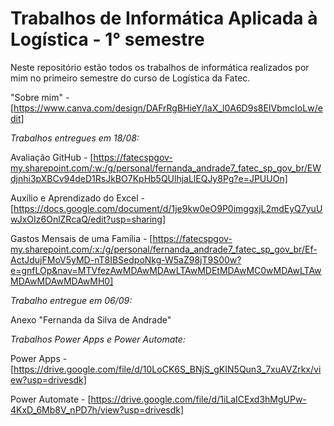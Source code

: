 # Trabalhos de Informática Aplicada à Logística - 1° semestre
Neste repositório estão todos os trabalhos de informática realizados por mim no primeiro semestre do curso de Logística da Fatec.

"Sobre mim" - [https://www.canva.com/design/DAFrRgBHieY/laX_l0A6D9s8EIVbmcIoLw/edit]

*Trabalhos entregues em 18/08:*

Avaliação GitHub - [https://fatecspgov-my.sharepoint.com/:w:/g/personal/fernanda_andrade7_fatec_sp_gov_br/EWdjnhi3pXBCv94deD1RsJkBO7KpHb5QUlhjaLlEQJy8Pg?e=JPUUOn]

Auxílio e Aprendizado do Excel - [https://docs.google.com/document/d/1je9kw0eO9P0imggxjL2mdEyQ7yuUwJxOIz6OnlZRcaQ/edit?usp=sharing]

Gastos Mensais de uma Família - [https://fatecspgov-my.sharepoint.com/:x:/g/personal/fernanda_andrade7_fatec_sp_gov_br/Ef-ActJdujFMoV5yMD-nT8IBSedpoNkg-W5aZ98jT9S00w?e=gnfLOp&nav=MTVfezAwMDAwMDAwLTAwMDEtMDAwMC0wMDAwLTAwMDAwMDAwMDAwMH0]



*Trabalho entregue em 06/09:*

Anexo "Fernanda da Silva de Andrade"


*Trabalhos Power Apps e Power Automate:*

Power Apps - [https://drive.google.com/file/d/10LoCK6S_BNjS_gKIN5Qun3_7xuAVZrkx/view?usp=drivesdk]

Power Automate - [https://drive.google.com/file/d/1iLaICExd3hMgUPw-4KxD_6Mb8V_nPD7h/view?usp=drivesdk]
